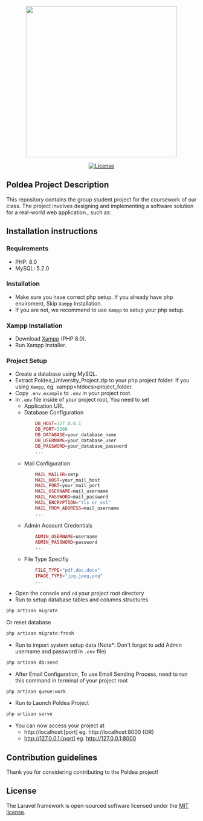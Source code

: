 <p align="center"><a href="https://laravel.com" target="_blank"><img src="https://user-images.githubusercontent.com/8923057/228454679-0df24e6e-1c8f-437a-ba7b-b48149fef1f1.svg" width="400"></a></p>

<p align="center">
<a href="https://packagist.org/packages/laravel/framework"><img src="https://img.shields.io/packagist/l/laravel/framework" alt="License"></a>
</p>

## Poldea Project Description

This repository contains the group student project for the coursework of our class. The project involves designing and implementing a software solution for a real-world web application., such as:

## Installation instructions
### Requirements
- PHP: 8.0
- MySQL: 5.2.0

### Installation
- Make sure you have correct php setup. If you already have php enviroment, Skip `Xampp` Installation. 
- If you are not, we recommend to use `Xampp` to setup your php setup.

### Xampp Installation
- Download [Xampp](https://www.apachefriends.org/download.html) (PHP 8.0).
- Run Xampp Installer.

### Project Setup
- Create a database using MySQL.
- Extract Poldea_University_Project.zip to your php project folder. If you using `Xampp`, eg. xampp>htdocs>project_folder.
- Copy `.env.example` to `.env` in your project root.
- In `.env` file inside of your project root, You need to set
    - Application URL
    - Database Configuration
        ```php
            DB_HOST=127.0.0.1
            DB_PORT=3306
            DB_DATABASE=your_database_name
            DB_USERNAME=your_database_user
            DB_PASSWORD=your_database_password
            ...
        ```
    - Mail Configuration
        ```php
            MAIL_MAILER=smtp
            MAIL_HOST=your_mail_host
            MAIL_PORT=your_mail_port
            MAIL_USERNAME=mail_username
            MAIL_PASSWORD=mail_password
            MAIL_ENCRYPTION="tls or ssl"
            MAIL_FROM_ADDRESS=mail_username
            ...
        ```
    - Admin Account Credentials
        ```php
            ADMIN_USERNAME=username
            ADMIN_PASSWORD=password
            ...
        ```
    - File Type Specifiy
        ```php
            FILE_TYPE="pdf,doc,docx"
            IMAGE_TYPE="jpg,jpeg,png"
            ...
        ```
- Open the console and `cd` your project root directory
- Run to setup database tables and columns structures
```php 
php artisan migrate
```
Or reset database
```php 
php artisan migrate:fresh
```
- Run to import system setup data (Note*: Don't forget to add Admin username and password in `.env` file)
```php 
php artisan db:seed
```
- After Email Configuration, To use Email Sending Process, need to run this command in terminal of your project root
```php
php artisan queue:work
```
- Run to Launch Poldea Project
```php 
php artisan serve
```
- You can now access your project at 
    - http://localhost:[port] eg. http://localhost:8000 (OR)
    - http://127.0.0.1:[port] eg. http://127.0.0.1:8000

## Contribution guidelines

Thank you for considering contributing to the Poldea project!

## License

The Laravel framework is open-sourced software licensed under the [MIT license](https://opensource.org/licenses/MIT).
